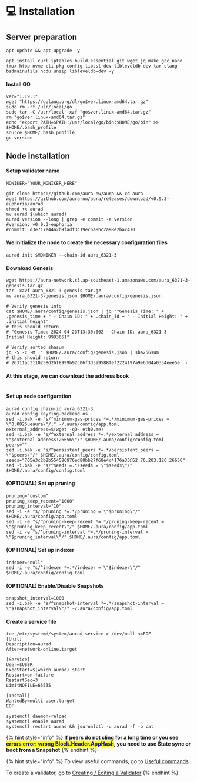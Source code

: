 # 💻 Installation

## Server preparation

```shell
apt update && apt upgrade -y
```

```shell
apt install curl iptables build-essential git wget jq make gcc nano tmux htop nvme-cli pkg-config libssl-dev libleveldb-dev tar clang bsdmainutils ncdu unzip libleveldb-dev -y
```

#### Install GO

```shell
ver="1.19.1"
wget "https://golang.org/dl/go$ver.linux-amd64.tar.gz"
sudo rm -rf /usr/local/go
sudo tar -C /usr/local -xzf "go$ver.linux-amd64.tar.gz"
rm "go$ver.linux-amd64.tar.gz"
echo "export PATH=$PATH:/usr/local/go/bin:$HOME/go/bin" >> $HOME/.bash_profile
source $HOME/.bash_profile
go version
```

## Node installation

#### Setup validator name

```shell
MONIKER="YOUR_MONIKER_HERE"
```

```shell
git clone https://github.com/aura-nw/aura && cd aura
wget https://github.com/aura-nw/aura/releases/download/v0.9.3-euphoria/aurad
chmod +x aurad
mv aurad $(which aurad)
aurad version --long | grep -e commit -e version
#version: v0.9.3-euphoria
#commit: d3e717e44a2b9fadf3c19ec6a8bc2a98e2bac470
```

#### We initialize the node to create the necessary configuration files

```shell
aurad init $MONIKER --chain-id aura_6321-3
```

#### Download Genesis

```shell
wget https://aura-network.s3.ap-southeast-1.amazonaws.com/aura_6321-3-genesis.tar.gz
tar -xzvf aura_6321-3-genesis.tar.gz
mv aura_6321-3-genesis.json $HOME/.aura/config/genesis.json

# Verify genesis info
cat $HOME/.aura/config/genesis.json | jq '"Genesis Time: " + .genesis_time + " — Chain ID: " + .chain_id + " - Initial Height: " + .initial_height'
# this should return
# "Genesis Time: 2024-04-23T13:30:00Z — Chain ID: aura_6321-3 - Initial Height: 9993651"

# Verify sorted shasum
jq -S -c -M '' $HOME/.aura/config/genesis.json | sha256sum
# this should return
# 26311ac3110258d26f8999b92c06f3d3a9588fef2224197a9e6d04a0354eee5e  -
```

#### At this stage, we can download the address book

```shell
```

#### Set up node configuration

```shell
aurad config chain-id aura_6321-3
aurad config keyring-backend os
sed -i.bak -e "s/^minimum-gas-prices *=.*/minimum-gas-prices = \"0.0025ueaura\"/;" ~/.aura/config/app.toml
external_address=$(wget -qO- eth0.me)
sed -i.bak -e "s/^external_address *=.*/external_address = \"$external_address:26656\"/" $HOME/.aura/config/config.toml
peers=""
sed -i.bak -e "s/^persistent_peers *=.*/persistent_peers = \"$peers\"/" $HOME/.aura/config/config.toml
seeds="705e3c2b2b554586976ed88bb27f68e4c4176a33@52.76.203.126:26656"
sed -i.bak -e "s/^seeds =.*/seeds = \"$seeds\"/" $HOME/.aura/config/config.toml
```

#### (OPTIONAL) Set up pruning

```shell
pruning="custom"
pruning_keep_recent="1000"
pruning_interval="10"
sed -i -e "s/^pruning *=.*/pruning = \"$pruning\"/" $HOME/.aura/config/app.toml
sed -i -e "s/^pruning-keep-recent *=.*/pruning-keep-recent = \"$pruning_keep_recent\"/" $HOME/.aura/config/app.toml
sed -i -e "s/^pruning-interval *=.*/pruning-interval = \"$pruning_interval\"/" $HOME/.aura/config/app.toml
```

#### (OPTIONAL) Set up indexer

```shell
indexer="null"
sed -i -e "s/^indexer *=.*/indexer = \"$indexer\"/" $HOME/.aura/config/config.toml
```

#### (OPTIONAL) Enable/Disable Snapshots

```shell
snapshot_interval=1000
sed -i.bak -e "s/^snapshot-interval *=.*/snapshot-interval = \"$snapshot_interval\"/" ~/.aura/config/app.toml
```

#### Create a service file

```shell
tee /etc/systemd/system/aurad.service > /dev/null <<EOF
[Unit]
Description=aurad
After=network-online.target

[Service]
User=$USER
ExecStart=$(which aurad) start
Restart=on-failure
RestartSec=3
LimitNOFILE=65535

[Install]
WantedBy=multi-user.target
EOF
```

```shell
systemctl daemon-reload
systemctl enable aurad
systemctl restart aurad && journalctl -u aurad -f -o cat
```

{% hint style="info" %}
**If peers do not cling for a long time or you see&#x20;**<mark style="color:blue;">**errors error: wrong Block.Header.AppHash**</mark>**, you need to use State sync or boot from a Snapshot**
{% endhint %}

{% hint style="info" %}
To view useful commands, go to [Useful commands](https://utsa.gitbook.io/services/cosmos-wiki/useful-commands)

To create a validator, go to [Creating / Editing a Validator](https://utsa.gitbook.io/services/cosmos-wiki/creating-editing-a-validator)
{% endhint %}
